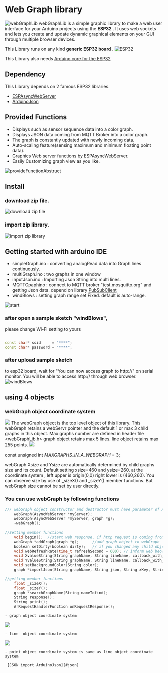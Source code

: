 # Web Graph library
![webGraphLib](https://github.com/HideakiAbe/ESP32Repository/blob/main/doc/sampleGraph.png)
webGraphLib is a simple graphic library to make a web user interface for your Arduino projects using the **ESP32** . It uses web sockets and lets you create and update dynamic graphical elements on your GUI through multiple browser devices.

This Library runs on any kind  **generic ESP32 board** .
![ESP32](https://github.com/HideakiAbe/ESP32Repository/blob/main/doc/ESP32.jpg) 

This Library also needs [Arduino core for the ESP32](https://github.com/espressif/arduino-esp32#installation-instructions)
##  Dependency
This Library depends on 2 famous ESP32 libraries.
- [ESPAsyncWebServer](https://github.com/me-no-dev/ESPAsyncWebServer)
- [ArduinoJson](https://github.com/bblanchon/ArduinoJson)

##  Provided Functions
- Displays such as sensor sequence data into a color graph.
- Displays JSON data coming from MQTT Broker into a color graph.
- The graph is constantly updated with newly incoming data.
- Auto-scaling feature(sensing maximum and minimum floating point data).
- Graphics Web server functions by ESPAsyncWebServer.
- Easily Customizing graph view as you like.

![provideFunctionAbstruct](https://github.com/HideakiAbe/ESP32Repository/blob/main/doc/provideFunctionAbstruct.png)

##  Install 

### download zip file.

![download zip file](https://github.com/HideakiAbe/ESP32Repository/blob/main/doc/zipDwonload.png)


### import zip library.

![import zip library](https://github.com/HideakiAbe/ESP32Repository/blob/main/doc/EzipLibimport.png)



## Getting started with arduino IDE 
- simpleGraph.ino  :  converting analogRead data into Graph lines continuously. 
- multiGraph.ino   :  two graphs in one window 
- inputJson.ino    :  Importing Json String  into multi lines.
- MQTTGpaphino     :  connect to MQTT broker "test.mosquitto.org" and getting Json data. depend on library [PubSubClient](https://github.com/knolleary/pubsubclient)
- windBlows     :  setting graph range set Fixed.  default is auto-range.


![start](https://github.com/HideakiAbe/ESP32Repository/blob/main/doc/Startsample.png)

### after open a sample sketch "windBlows",
please change Wi-Fi setting to yours
```cpp

const char* ssid     = "****";
const char* password = "****";

```
### after upload sample sketch
to esp32 board, wait for "You can now access graph to http://<ipaddress>" on serial monitor. You will be able to access http://<ipaddress> through web browser.
![windBlows](https://github.com/HideakiAbe/ESP32Repository/blob/main/doc/tornadopng.png)

## using 4 objects
### webGraph object coordinate system
    
![](https://github.com/HideakiAbe/ESP32Repository/blob/main/doc/webGraphOject.png)
The webGraph object is the top level object of this library. This webGraph retains a webServr pointer and the default 1 or max 3 child graphs in this object. Max graphs number are defined in header file <webGraphLib.h>
graph object retains max 5 lines. line object retains max 255 points.
![](https://github.com/HideakiAbe/ESP32Repository/blob/main/doc/objectLevel.png)

const unsigned int _MAXGRAPHS_IN_A_WEBGRAPH_ = 3;

webGraph Xsize and Ysize are automatically determined by child graphs size and its count. Default setting xsize=460 and ysize=260. at the coordinate system , left upper is origin(0,0) right lower is (460,260). You can observe size by use of _sizeX() and _sizeY() member functions. But webGraph size cannot be set by user directly.

### You can use webGraph by following  functions
```cpp
/// webGraph object constructor and destructor must have parameter of AsyncWebServer pointer.
    webGraph(AsyncWebServer *myServer);
    webGraph(AsyncWebServer *myServer, graph *g);
    ~webGraph();
    
//Setting member functions    
    void begin();  //start web response, if http request is coming from browser.(tested chrome  86.0.4240.111)
    webGraph *addGraph(graph *g);      //add graph object to webGraph
    boolean setDirty(boolean dirty);   // if you changed any child object under this webGraph ,you should set true value.
    void webRefreshRate(time_t refreshSecond = 600); // inform web beowser to refresh period.
    void XvalueString(String graphName, String lineName, callback_with_arg_float myXfunc);  //resist X value display function to named graph
    void YvalueString(String graphName, String lineName, callback_with_arg_float myYfunc);
    void setBackgroundColor(String color);
    graph *importJson(String graphName, String json, String xKey, String yKey1[_MAX_LINES_IN_A_GRAPH_], uint8_t actualYKeys);

//getting member functions
    float _sizeX();
    float _sizeY();
    graph *searchGraphName(String nameTofind);
    String response();
    String print();
    ArRequestHandlerFunction onRequestResponse();
```
    - graph object coordinate system

![](https://github.com/HideakiAbe/ESP32Repository/blob/main/doc/graphOject.png)

    - line  object coordinate system
![](https://github.com/HideakiAbe/ESP32Repository/blob/main/doc/lineOject.png)

    - point object coordinate system is same as line object coordinate system
    
     [JSON import ArduinoJson](#json)

